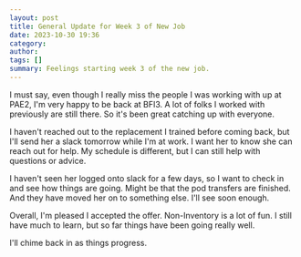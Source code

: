 ```yaml
---
layout: post
title: General Update for Week 3 of New Job
date: 2023-10-30 19:36
category: 
author: 
tags: []
summary: Feelings starting week 3 of the new job.
---
```


I must say, even though I really miss the people I was working with
up at PAE2, I'm very happy to be back at BFI3. A lot of folks I worked
with previously are still there. So it's been great catching up with
everyone.

I haven't reached out to the replacement I trained before coming back,
but I'll send her a slack tomorrow while I'm at work. I want her to
know she can reach out for help. My schedule is different, but I can
still help with questions or advice.

I haven't seen her logged onto slack for a few days, so I want to check
in and see how things are going. Might be that the pod transfers are
finished. And they have moved her on to something else. I'll see
soon enough.

Overall, I'm pleased I accepted the offer. Non-Inventory is a lot
of fun. I still have much to learn, but so far things have been
going really well.

I'll chime back in as things progress.
